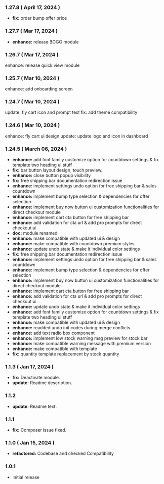 ### 1.27.8 ( April 17, 2024 ) ###

- **fix:** order bump offer price

### 1.27.7 ( Mar 17, 2024 ) ###

- **enhance:** release BOGO module

### 1.26.7 ( Mar 17, 2024 ) ###

enhance: release quick view module

### 1.25.7 ( Mar 10, 2024 ) ###

enhance: add onboarding screen

### 1.24.7 ( Mar 10, 2024 ) ###

update: fly cart icon and prompt text
fix: add theme compatibility

### 1.24.6 ( Mar 10, 2024 ) ###

enhance: fly cart ui design
update: update logo and icon in dashboard

### 1.24.5 ( March 06, 2024 ) ###

- **enhance:** add font family customize option for countdown settings & fix template two heading ui stuff
- **fix:** bar button layout design, touch preview.
- **enhance:** close button popup visibility
- **fix:** free shipping bar documentation redirection issue
- **enhance:** implement settings undo option for free shipping bar & sales countdown
- **enhance:** implement bump type selection & dependencies for offer selection
- **enhance:** implement buy now button ui customization functionalities for direct checkout module
- **enhance:** implement cart cta button for free shipping bar
- **enhance:** add validation for cta url & add pro prompts for direct checkout ui
- **doc:** module renamed
- **enhance:** make compatible with updated ui & design
- **enhance:** make compatible with countdown premium styles
- **enhance:** update undo state & make it individual color settings
- **fix:** free shipping bar documentation redirection issue
- **enhance:** implement settings undo option for free shipping bar & sales countdown
- **enhance:** implement bump type selection & dependencies for offer selection
- **enhance:** implement buy now button ui customization functionalities for direct checkout module
- **enhance:** implement cart cta button for free shipping bar
- **enhance:** add validation for cta url & add pro prompts for direct checkout ui
- **enhance:** update undo state & make it individual color settings
- **enhance:** add font family customize option for countdown settings & fix template two heading ui stuff
- **enhance:** make compatible with updated ui & design
- **enhance:** readded undo init codes during merge conflicts
- **enhance:** add text radio box component
- **enhance:** implement low stock warning msg preview for stock bar
- **enhance:** make compatible warning message with premium version
- **enhance:** make compatible with template
- **fix:** quantity template replacement by stock quantity

### 1.1.3 ( Jan 17, 2024 ) ###

- **fix:** Deactivate module.
- **update:** Readme description.

### 1.1.2 ###

- **update:** Readme text.

### 1.1.1 ###

- **fix:** Composer issue fixed.

### 1.1.0 ( Jan 15, 2024 ) ###

- **refactored:** Codebase and checked Compatibility

### 1.0.1 ###

- Initial release
